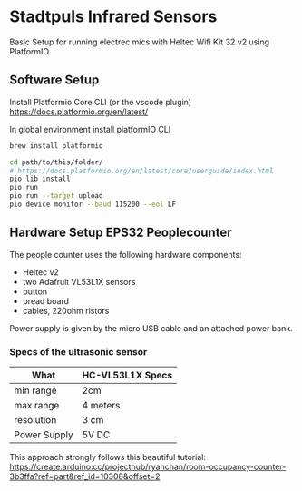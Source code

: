 # Stadtpuls Infrared Sensors

Basic Setup for running electrec mics with Heltec Wifi Kit 32 v2 using PlatformIO.

## Software Setup

Install Platformio Core CLI (or the vscode plugin) https://docs.platformio.org/en/latest/

In global environment install platformIO CLI
```bash
brew install platformio
```

```bash
cd path/to/this/folder/
# https://docs.platformio.org/en/latest/core/userguide/index.html
pio lib install
pio run
pio run --target upload
pio device monitor --baud 115200 --eol LF
```

## Hardware Setup EPS32 Peoplecounter

The people counter uses the following hardware components:
- Heltec v2
- two Adafruit VL53L1X sensors
- button
- bread board
- cables, 220ohm ristors

Power supply is given by the micro USB cable and an attached power bank.

### Specs of the ultrasonic sensor
| What         | HC-VL53L1X Specs |
| ------------ | ---------------- |
| min range    | 2cm              |
| max range    | 4 meters         |
| resolution   | 3 cm             |
| Power Supply | 5V DC            |


This approach strongly follows this beautiful tutorial: https://create.arduino.cc/projecthub/ryanchan/room-occupancy-counter-3b3ffa?ref=part&ref_id=10308&offset=2
